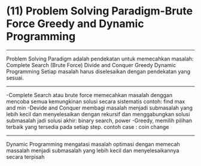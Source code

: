# (11) Problem Solving Paradigm-Brute Force Greedy and Dynamic Programming

*******************
Problem Solving Paradigm adalah pendekatan untuk memecahkan masalah:
Complete Search (Brute Force)
Divide and Conquer
Greedy
Dynamic Programming
Setiap masalah harus diselesaikan dengan pendekatan yang sesuai.
*******************
-Complete Search atau brute force memecahkan masalah denggan mencoba semua kemungkinan solusi secara sistematis contoh: find max and min
-Devide and Conquer membagi masalah menjadi submasalah yang lebih kecil dan menyelesaikan dengan rekursif dan menggabungkan solusi submasalah jadi solusi akhir: binary search, power
-Greedy, memilih pilihan terbaik yang tersedia pada setiap step. contoh case : coin change
*******************
Dynamic Programming mengatasi masalah optimasi dengan memecah massalah menjadi submasalah yang lebih kecil dan menyelesaikannya secara terpisah
